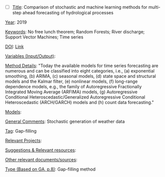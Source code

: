 - [ ] <ins>Title</ins>: Comparison of stochastic and machine learning methods for multi-step ahead forecasting of hydrological processes

<ins>Year</ins>: 2019

<ins>Keywords</ins>: No free lunch theorem; Random Forests; River discharge; Support Vector Machines; Time series

<ins>DOI</ins>: [Link](https://doi.org/10.1007/s00477-018-1638-6)

<ins>Variables (Input/Output)</ins>: 

<ins>Method Details</ins>: 
"Today the available models for time series forecasting are numerous and can be classified into eight categories, i.e., 
(a) exponential smoothing, 
(b) ARIMA, 
(c) seasonal models, 
(d) state space and structural models and the Kalmar filter, 
(e) nonlinear models, 
(f) long-range dependence models, e.g., the family of Autoregressive Fractionally Integrated Moving Average (ARFIMA) models, 
(g) Autoregressive Conditional Heteroscedastic/Generalized Autoregressive Conditional Heteroscedastic (ARCH/GARCH) models and 
(h) count data forecasting."

<ins>Models</ins>:

<ins>General Comments</ins>: Stochastic generation of weather data

<ins>Tag</ins>: Gap-filling 

<ins>Relevant Projects</ins>: 

<ins>Suggestions \& Relevant resources</ins>: 

<ins>Other relevant documents/sources</ins>: 

<ins>Type (Based on GA, p.8)</ins>: Gap-filling method